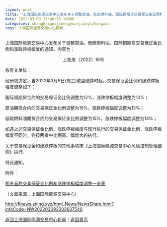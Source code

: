 ```yaml
---
layout: post
title: "上海国际能源交易中心发布关于调整原油、低硫燃料油、国际铜期货交易保证金比例和涨跌停板幅度的通知"
date: 2022-03-09 13:40:33 +0800
categories: shanghaiguojinengyuanjiaoyizhongxin
tags: 上海国际能源交易中心新闻
---
```

<p>上海国际能源交易中心发布关于调整原油、低硫燃料油、国际铜期货交易保证金比例和涨跌停板幅度的通知，内容为：</p>
 <p align="center">上能发〔2022〕16号</p><p>各有关单位：</p>
 <p>经研究决定，自2022年3月9日(周三)收盘结算时起，交易保证金比例和涨跌停板幅度调整如下：</p>
 <p>国际铜期货合约的交易保证金比例调整为12%，涨跌停板幅度调整为10%；</p>
 <p>原油期货合约的交易保证金比例调整为15%，涨跌停板幅度调整为13%；</p>
 <p>低硫燃料油期货合约的交易保证金比例调整为15%，涨跌停板幅度调整为13%；</p>
 <p>如遇上述交易保证金比例、涨跌停板幅度与现行执行的交易保证金比例、涨跌停板幅度不同时，则按两者中比例高、幅度大的执行。</p>
 <p>关于交易保证金和涨跌停板的其他事项按《上海国际能源交易中心风险控制管理细则》执行。</p>
 <p>特此通知。</p>
 <p>附件：</p>
 <p><a href="http://www.shfe.com.cn/upload/20220308/1646736876634.doc">相关品种交易保证金比例和涨跌停板幅度调整一览表</a></p>
 <p></p><p class="em_media">（文章来源：上海国际能源交易中心）</p>

<http://finews.zning.xyz/html_News/NewsShare.html?infoCode=NW202203092302607540>

[返回上海国际能源交易中心新闻](//finews.withounder.com/category/shanghaiguojinengyuanjiaoyizhongxin.html)｜[返回首页](//finews.withounder.com/)